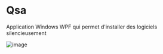 # Qsa
Application Windows WPF qui permet d'installer des logiciels silencieusement

![image](https://user-images.githubusercontent.com/85500189/121028851-6fdb2c80-c7a8-11eb-92c8-dd512983c83e.png)
